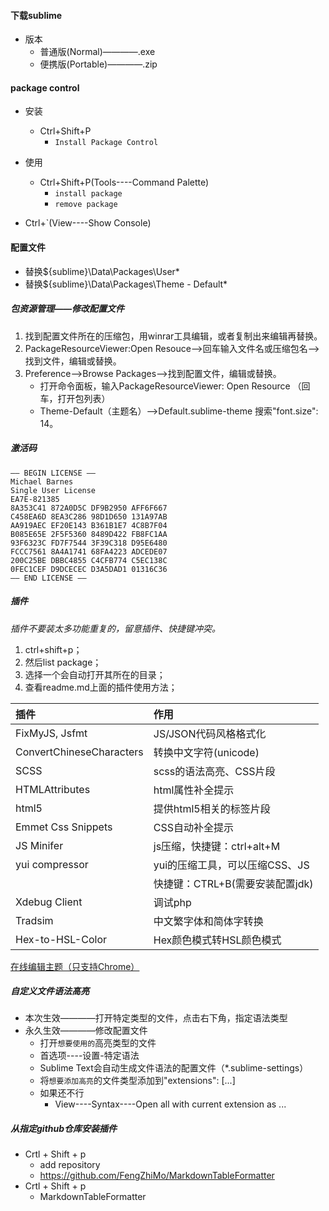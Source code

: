 #### 下载sublime
- 版本
    + 普通版(Normal)————.exe
    + 便携版(Portable)————.zip

#### package control
- 安装
    + Ctrl+Shift+P
        * `Install Package Control`
- 使用
    + Ctrl+Shift+P(Tools----Command Palette)
        * `install package`
        * `remove package`


- Ctrl+`(View----Show Console)


#### 配置文件
- 替换${sublime}\Data\Packages\User\*
- 替换${sublime}\Data\Packages\Theme - Default\*

##### 包资源管理——修改配置文件
1. 找到配置文件所在的压缩包，用winrar工具编辑，或者复制出来编辑再替换。
2. PackageResourceViewer:Open Resouce-->回车输入文件名或压缩包名-->找到文件，编辑或替换。
3. Preference-->Browse Packages-->找到配置文件，编辑或替换。
    + 打开命令面板，输入PackageResourceViewer: Open Resource （回车，打开包列表）
    + Theme-Default（主题名）-->Default.sublime-theme 搜索"font.size": 14。

##### 激活码
```
—– BEGIN LICENSE —–
Michael Barnes
Single User License
EA7E-821385
8A353C41 872A0D5C DF9B2950 AFF6F667
C458EA6D 8EA3C286 98D1D650 131A97AB
AA919AEC EF20E143 B361B1E7 4C8B7F04
B085E65E 2F5F5360 8489D422 FB8FC1AA
93F6323C FD7F7544 3F39C318 D95E6480
FCCC7561 8A4A1741 68FA4223 ADCEDE07
200C25BE DBBC4855 C4CFB774 C5EC138C
0FEC1CEF D9DCECEC D3A5DAD1 01316C36
—— END LICENSE ——
```

##### 插件
*插件不要装太多功能重复的，留意插件、快捷键冲突。*

1. ctrl+shift+p；
2. 然后list package；
3. 选择一个会自动打开其所在的目录；
4. 查看readme.md上面的插件使用方法；

|插件                     |作用                        |
|:-----------------------|:--------------------------|
|FixMyJS, Jsfmt          |JS/JSON代码风格格式化        |
|ConvertChineseCharacters|转换中文字符(unicode)        |
|SCSS                    |scss的语法高亮、CSS片段       |
|HTMLAttributes          |html属性补全提示             |
|html5                   |提供html5相关的标签片段       |
|Emmet Css Snippets      |CSS自动补全提示              |
|JS Minifer              |js压缩，快捷键：ctrl+alt+M    |
|yui compressor          |yui的压缩工具，可以压缩CSS、JS  |
|                        |快捷键：CTRL+B(需要安装配置jdk)|
|Xdebug Client           |调试php                     |
|Tradsim                 |中文繁字体和简体字转换        |
|Hex-to-HSL-Color        |Hex颜色模式转HSL颜色模式      |

[在线编辑主题（只支持Chrome）](http://tmtheme-editor.herokuapp.com/)


##### 自定义文件语法高亮
- 本次生效————打开特定类型的文件，点击右下角，指定语法类型
- 永久生效————修改配置文件
    + 打开`想要使用的`高亮类型的文件
    + 首选项----设置-特定语法
    + Sublime Text会自动生成文件语法的配置文件（*.sublime-settings）
    + 将`想要添加高亮`的文件类型添加到"extensions": [...]
    + 如果还不行
        * View----Syntax----Open all with current extension as ...

##### 从指定github仓库安装插件
- Crtl + Shift + p
    + add repository
    + https://github.com/FengZhiMo/MarkdownTableFormatter
- Crtl + Shift + p
    + MarkdownTableFormatter